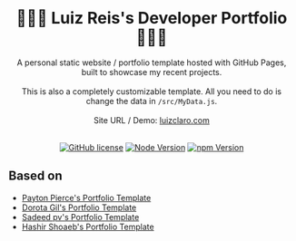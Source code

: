 <!-- PROJECT LOGO -->
<br />
<p align="center">
  <h1 align="center">👨🏻‍💻 Luiz Reis's Developer Portfolio 👨🏻‍💻</h1>

  <p align="center">
    A personal static website / portfolio template hosted with GitHub Pages, built to showcase my recent projects.
    <br />
    <br />
    This is also a completely customizable template. All you need to do is change the data in <code>/src/MyData.js</code>.
    <br />
    <br />
    Site URL / Demo: 
    <a href="https://www.luizclaro.com">luizclaro.com</a>
    <br />
    <br />
  </p>
</p>

<div align="center">

[![GitHub license](https://img.shields.io/badge/LICENSE-LGPL--3.0-orange?style=for-the-badge&logo=gnu)](https://github.com/LFClaro/luiz_react/blob/main/LICENSE)
[![Node Version](https://img.shields.io/static/v1?label=Node&message=v18.16.0&color=026e00&style=for-the-badge&logo=nodedotjs)](https://nodejs.org)
[![npm Version](https://img.shields.io/static/v1?label=npm&message=v9.5.1&color=cb0000&style=for-the-badge&logo=npm)](https://nodejs.org)

</div>

<!-- [![Site preview](/public/social-image.png)](https://hashirshoaeb.github.io/home) -->

## Based on

- [Payton Pierce's Portfolio Template](https://github.com/paytonjewell/ReactPortfolioTemplate)
- [Dorota Gil's Portfolio Template](https://github.com/Dorota1997/react-frontend-dev-portfolio)
- [Sadeed pv's Portfolio Template](https://github.com/Sadeedpv/Portfolio-website)
- [Hashir Shoaeb's Portfolio Template](https://github.com/hashirshoaeb/home)